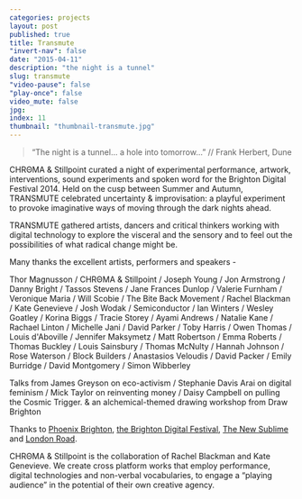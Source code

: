```yaml
---
categories: projects
layout: post
published: true
title: Transmute
"invert-nav": false
date: "2015-04-11"
description: "the night is a tunnel"
slug: transmute
"video-pause": false
"play-once": false
video_mute: false
jpg: 
index: 11
thumbnail: "thumbnail-transmute.jpg"
---
```


> “The night is a tunnel... a hole into tomorrow...” // Frank Herbert, Dune

<span class="chroma">CHRΘMA</span> & Stillpoint curated a night of experimental performance, artwork, interventions, sound experiments and spoken word for the Brighton Digital Festival 2014. Held on the cusp between Summer and Autumn, TRANSMUTE celebrated uncertainty & improvisation: a playful experiment to provoke imaginative ways of moving through the dark nights ahead.

TRANSMUTE gathered artists, dancers and critical thinkers working with digital technology to explore the visceral and the sensory and to feel out the possibilities of what radical change might be.

Many thanks the excellent artists, performers and speakers -

Thor Magnusson / <span class="chroma">CHRΘMA</span> & Stillpoint / Joseph Young / Jon Armstrong / Danny Bright / Tassos Stevens / Jane Frances Dunlop / Valerie Furnham / Veronique Maria / Will Scobie / The Bite Back Movement / Rachel Blackman / Kate Genevieve / Josh Wodak / Semiconductor / Ian Winters / Wesley Goatley / Korina Biggs / Tracie Storey / Ayami Andrews / Natalie Kane / Rachael Linton / Michelle Jani / David Parker / Toby Harris / Owen Thomas / Louis d'Aboville / Jennifer Maksymetz / Matt Robertson / Emma Roberts / Thomas Buckley / Louis Sainsbury / Thomas McNulty / Hannah Johnson / Rose Waterson / Block Builders / Anastasios Veloudis / David Packer / Emily Burridge / David Montgomery / Simon Wibberley 

Talks from James Greyson on eco-activism / Stephanie Davis Arai on digital feminism / Mick Taylor on reinventing money / Daisy Campbell on pulling the Cosmic Trigger. 
& an alchemical-themed drawing workshop from Draw Brighton

Thanks to [Phoenix Brighton](http://www.phoenixbrighton.org/), [the Brighton Digital Festival](http://www.brightondigitalfestival.co.uk/), [The New Sublime](http://thenewsublime.com/?page_id=4) and [London Road](http://visitlondonroad.co.uk/).

<span class="chroma">CHRΘMA</span> & Stillpoint is the collaboration of Rachel Blackman and Kate Genevieve. We create cross platform works that employ performance, digital technologies and non-verbal vocabularies, to engage a “playing audience” in the potential of their own creative agency.

